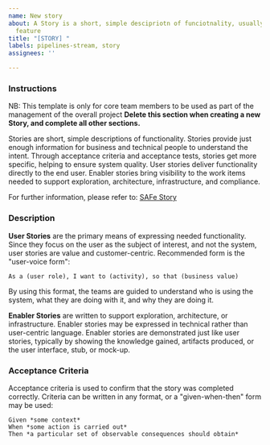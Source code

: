 ```yaml
---
name: New story
about: A Story is a short, simple descipriotn of funciotnality, usually part of a
  feature
title: "[STORY] "
labels: pipelines-stream, story
assignees: ''

---
```


### Instructions
NB: This template is only for core team members to be used as part of the management of the overall project
**Delete this section when creating a new Story, and complete all other sections.**

Stories are short, simple descriptions of functionality. Stories provide just enough information for business and technical people to understand the intent. Through acceptance criteria and acceptance tests, stories get more specific, helping to ensure system quality. User stories deliver functionality directly to the end user. Enabler stories bring visibility to the work items needed to support exploration, architecture, infrastructure, and compliance.

For further information, please refer to: [SAFe Story](https://www.scaledagileframework.com/story/)

### Description

**User Stories** are the primary means of expressing needed functionality. Since they focus on the user as the subject of interest, and not the system, user stories are value and customer-centric. Recommended form is the "user-voice form":

	As a (user role), I want to (activity), so that (business value)
By using this format, the teams are guided to understand who is using the system, what they are doing with it, and why they are doing it.

**Enabler Stories** are written to support exploration, architecture, or infrastructure. Enabler stories may be expressed in technical rather than user-centric language. Enabler stories are demonstrated just like user stories, typically by showing the knowledge gained, artifacts produced, or the user interface, stub, or mock-up.

### Acceptance Criteria
Acceptance criteria is used to confirm that the story was completed correctly. Criteria can be written in any format, or a "given-when-then" form may be used:

	Given *some context*
	When *some action is carried out*
	Then *a particular set of observable consequences should obtain*
